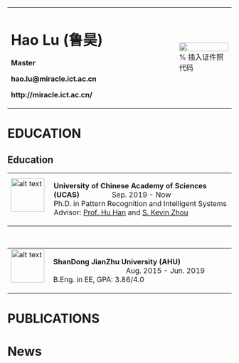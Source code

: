 <table border="0">
  <tr>
    <td width="75%">
      <h1>Hao Lu (鲁昊)</h1>
      <p><b>Master</b></p>
      <p><b>hao.lu@miracle.ict.ac.cn</b></p>
      <p><b>http://miracle.ict.ac.cn/</b></p>
    </td>
    <td width="25%">
      <img src="/haolu.jpg" width="100%">      % 插入证件照代码
    </td>
  </tr>
</table>

# EDUCATION
<h2>Education</h2>
<table class="imgtable"><tr><td>
<img src="images/CAS.png" alt="alt text" width="75" height="75"/> &nbsp;</td>
<td align="left">
<p> <strong>University of Chinese Academy of Sciences (UCAS)</strong> &nbsp; &nbsp; &nbsp; &nbsp; &nbsp;  &nbsp; &nbsp;  &nbsp; Sep. 2019 - Now <br />
Ph.D. in Pattern Recognition and Intelligent Systems <br />
Advisor: <a href="http://vipl.ict.ac.cn/view_people.php?url=hhan&id=39">Prof. Hu Han</a> and <a href="http://people.ucas.edu.cn/~skevinzhou">S. Kevin Zhou</a><br />
</p>
</td></tr></table>
<br />

<table class="imgtable"><tr><td>
<img src="images/AHU.png" alt="alt text" width="75" height="75"/> &nbsp;</td>
<td align="left">
<p> <strong>ShanDong JianZhu University (AHU)</strong> &nbsp; &nbsp; &nbsp; &nbsp; &nbsp; &nbsp; &nbsp; &nbsp; &nbsp; &nbsp; &nbsp; &nbsp; &nbsp; &nbsp; &nbsp; &nbsp; &nbsp; &nbsp; &nbsp; &nbsp; &nbsp; &nbsp; &nbsp; &nbsp; &nbsp; &nbsp; &nbsp; &nbsp; &nbsp; &nbsp; &nbsp; Aug. 2015 - Jun. 2019 <br />
B.Eng. in EE, GPA: 3.86/4.0 <br />
</p>
</td></tr></table>

# PUBLICATIONS

# News
